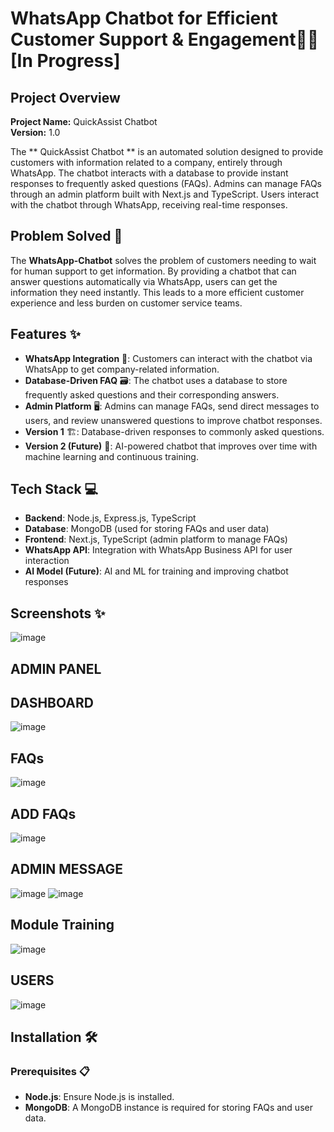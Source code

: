 # WhatsApp Chatbot for Efficient Customer Support & Engagement🤖📱[In Progress]

## Project Overview

**Project Name:** QuickAssist Chatbot  
**Version:** 1.0

The ** QuickAssist Chatbot  ** is an automated solution designed to provide customers with information related to a company, entirely through WhatsApp. The chatbot interacts with a database to provide instant responses to frequently asked questions (FAQs). Admins can manage FAQs through an admin platform built with Next.js and TypeScript. Users interact with the chatbot through WhatsApp, receiving real-time responses.


## Problem Solved 🚀

The **WhatsApp-Chatbot** solves the problem of customers needing to wait for human support to get information. By providing a chatbot that can answer questions automatically via WhatsApp, users can get the information they need instantly. This leads to a more efficient customer experience and less burden on customer service teams.

## Features ✨

- **WhatsApp Integration** 📲: Customers can interact with the chatbot via WhatsApp to get company-related information.
- **Database-Driven FAQ** 🗃️: The chatbot uses a database to store frequently asked questions and their corresponding answers.
- **Admin Platform** 🖥️: Admins can manage FAQs, send direct messages to users, and review unanswered questions to improve chatbot responses.
- **Version 1** 🏗️: Database-driven responses to commonly asked questions.
- **Version 2 (Future)** 🤖: AI-powered chatbot that improves over time with machine learning and continuous training.

## Tech Stack 💻

- **Backend**: Node.js, Express.js, TypeScript
- **Database**: MongoDB (used for storing FAQs and user data)
- **Frontend**: Next.js, TypeScript (admin platform to manage FAQs)
- **WhatsApp API**: Integration with WhatsApp Business API for user interaction
- **AI Model (Future)**: AI and ML for training and improving chatbot responses

## Screenshots ✨
![image](https://github.com/user-attachments/assets/3f63c2d3-dd03-4364-a979-bcfb2048fcbe)


## ADMIN PANEL

## DASHBOARD
![image](https://github.com/user-attachments/assets/d4eab074-41b1-4926-bb41-eb77588258af)

## FAQs
![image](https://github.com/user-attachments/assets/4191aae6-2294-4d4c-a4c4-32c4ea839ecc)

## ADD FAQs
![image](https://github.com/user-attachments/assets/59a6d786-3d0b-41b9-b852-6f6dde6f68c5)

## ADMIN MESSAGE
![image](https://github.com/user-attachments/assets/37d7899e-22b7-4f9f-a082-1facfb4d7924)
![image](https://github.com/user-attachments/assets/8dcaa0d2-b925-412c-9b0d-9c2343d03acf)

## Module Training
![image](https://github.com/user-attachments/assets/35b104ea-986c-4d0d-b38e-13bc284aee7f)

## USERS
![image](https://github.com/user-attachments/assets/ba74d705-7251-4303-a904-ee9bb2eec8a2)



## Installation 🛠️

### Prerequisites 📋

- **Node.js**: Ensure Node.js is installed.
- **MongoDB**: A MongoDB instance is required for storing FAQs and user data.
